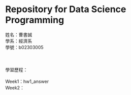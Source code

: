# Repository for Data Science Programming

姓名：曹書誠<br />
學系：經濟系<br />
學號：b02303005<br />
<br />
<br />
<br />
學習歷程：<br />
<br />
  Week1：hw1_answer<br />
  Week2：<br />
